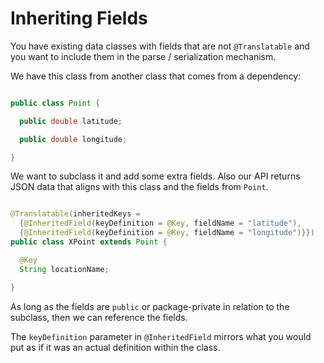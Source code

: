 # Inheriting Fields

You have existing data classes with fields that are not `@Translatable` and you want to include them in the parse / serialization mechanism.

We have this class from another class that comes from a dependency:

```java

public class Point {

  public double latitude;

  public double longitude;

}


```

We want to subclass it and add some extra fields. Also our API returns JSON data that aligns with this class and the fields from `Point`.

```java

@Translatable(inheritedKeys =
  {@InheritedField(keyDefinition = @Key, fieldName = "latitude"),
  {@InheritedField(keyDefinition = @Key, fieldName = "longitude")}})
public class XPoint extends Point {

  @Key
  String locationName;

}

```

As long as the fields are `public` or package-private in relation to the subclass, then we can reference the fields.

The `keyDefinition` parameter in `@InheritedField` mirrors what you would put as if it was an actual definition within the class. 
